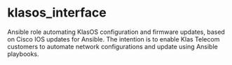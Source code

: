 # klasos_interface
Ansible role automating KlasOS configuration and firmware updates, based on Cisco IOS updates for Ansible.
The intention is to enable Klas Telecom customers to automate network configurations and update using Ansible playbooks.
